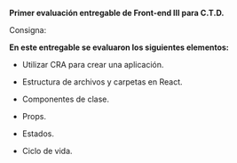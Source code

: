 **Primer evaluación entregable de Front-end III para C.T.D.**

Consigna: 

**En este entregable se evaluaron los siguientes elementos:**

-   Utilizar CRA para crear una aplicación.
    
-   Estructura de archivos y carpetas en React.
    
-   Componentes de clase.
    
-   Props.
    
-   Estados.
    
-   Ciclo de vida.